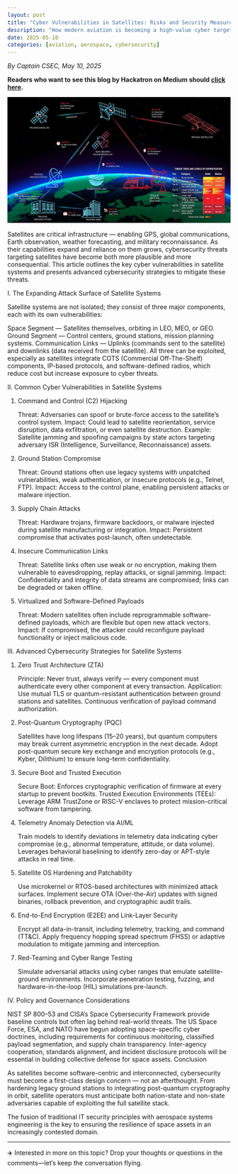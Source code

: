 ```yaml
---
layout: post
title: "Cyber Vulnerabilities in Satellites: Risks and Security Measures"
description: "How modern aviation is becoming a high-value cyber target—and what it means for us all."
date: 2025-05-10
categories: [aviation, aerospace, cybersecurity]
---
```


*By Captain CSEC, May 10, 2025*

**Readers who want to see this blog by Hackatron on Medium should [click here](https://medium.com/@highroller039/cyber-vulnerabilities-in-satellites-risks-and-security-measures-8f7cc390664b).**

![Cyber Aviation Banner](/images/satellite_communication_and_cybersecurity.jpg)

Satellites are critical infrastructure — enabling GPS, global communications, Earth observation, weather forecasting, and military reconnaissance. As their capabilities expand and reliance on them grows, cybersecurity threats targeting satellites have become both more plausible and more consequential. This article outlines the key cyber vulnerabilities in satellite systems and presents advanced cybersecurity strategies to mitigate these threats.

I. The Expanding Attack Surface of Satellite Systems

Satellite systems are not isolated; they consist of three major components, each with its own vulnerabilities:

Space Segment — Satellites themselves, orbiting in LEO, MEO, or GEO.
Ground Segment — Control centers, ground stations, mission planning systems.
Communication Links — Uplinks (commands sent to the satellite) and downlinks (data received from the satellite).
All three can be exploited, especially as satellites integrate COTS (Commercial Off-The-Shelf) components, IP-based protocols, and software-defined radios, which reduce cost but increase exposure to cyber threats.

II. Common Cyber Vulnerabilities in Satellite Systems

1. Command and Control (C2) Hijacking

    Threat: Adversaries can spoof or brute-force access to the satellite’s control system.
    Impact: Could lead to satellite reorientation, service disruption, data exfiltration, or even satellite destruction.
    Example: Satellite jamming and spoofing campaigns by state actors targeting adversary ISR (Intelligence, Surveillance, Reconnaissance) assets.

2. Ground Station Compromise

    Threat: Ground stations often use legacy systems with unpatched vulnerabilities, weak authentication, or insecure protocols (e.g., Telnet, FTP).
    Impact: Access to the control plane, enabling persistent attacks or malware injection.

3. Supply Chain Attacks

    Threat: Hardware trojans, firmware backdoors, or malware injected during satellite manufacturing or integration.
    Impact: Persistent compromise that activates post-launch, often undetectable.

4. Insecure Communication Links

    Threat: Satellite links often use weak or no encryption, making them vulnerable to eavesdropping, replay attacks, or signal jamming.
    Impact: Confidentiality and integrity of data streams are compromised; links can be degraded or taken offline.

5. Virtualized and Software-Defined Payloads

    Threat: Modern satellites often include reprogrammable software-defined payloads, which are flexible but open new attack vectors.
    Impact: If compromised, the attacker could reconfigure payload functionality or inject malicious code.

III. Advanced Cybersecurity Strategies for Satellite Systems

1. Zero Trust Architecture (ZTA)

    Principle: Never trust, always verify — every component must authenticate every other component at every transaction.
    Application:
    Use mutual TLS or quantum-resistant authentication between ground stations and satellites.
    Continuous verification of payload command authorization.

2. Post-Quantum Cryptography (PQC)

    Satellites have long lifespans (15–20 years), but quantum computers may break current asymmetric encryption in the next decade.
    Adopt post-quantum secure key exchange and encryption protocols (e.g., Kyber, Dilithium) to ensure long-term confidentiality.

3. Secure Boot and Trusted Execution

    Secure Boot: Enforces cryptographic verification of firmware at every startup to prevent bootkits.
    Trusted Execution Environments (TEEs): Leverage ARM TrustZone or RISC-V enclaves to protect mission-critical software from tampering.

4. Telemetry Anomaly Detection via AI/ML

    Train models to identify deviations in telemetry data indicating cyber compromise (e.g., abnormal temperature, attitude, or data volume).
    Leverages behavioral baselining to identify zero-day or APT-style attacks in real time.

5. Satellite OS Hardening and Patchability

    Use microkernel or RTOS-based architectures with minimized attack surfaces.
    Implement secure OTA (Over-the-Air) updates with signed binaries, rollback prevention, and cryptographic audit trails.

6. End-to-End Encryption (E2EE) and Link-Layer Security

    Encrypt all data-in-transit, including telemetry, tracking, and command (TT&C).
    Apply frequency hopping spread spectrum (FHSS) or adaptive modulation to mitigate jamming and interception.

7. Red-Teaming and Cyber Range Testing

    Simulate adversarial attacks using cyber ranges that emulate satellite-ground environments.
    Incorporate penetration testing, fuzzing, and hardware-in-the-loop (HIL) simulations pre-launch.

IV. Policy and Governance Considerations

   NIST SP 800–53 and CISA’s Space Cybersecurity Framework provide baseline controls but often lag behind real-world threats.
   The US Space Force, ESA, and NATO have begun adopting space-specific cyber doctrines, including requirements for continuous monitoring, classified payload 
   segmentation, and supply chain transparency.
   Inter-agency cooperation, standards alignment, and incident disclosure protocols will be essential in building collective defense for space assets.
   Conclusion

As satellites become software-centric and interconnected, cybersecurity must become a first-class design concern — not an afterthought. From hardening legacy ground stations to integrating post-quantum cryptography in orbit, satellite operators must anticipate both nation-state and non-state adversaries capable of exploiting the full satellite stack.

The fusion of traditional IT security principles with aerospace systems engineering is the key to ensuring the resilience of space assets in an increasingly contested domain.

---

✈️ Interested in more on this topic? Drop your thoughts or questions in the comments—let’s keep the conversation flying.
